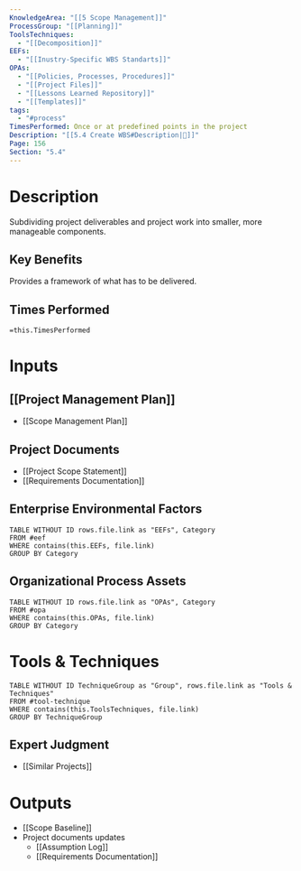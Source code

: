 ```yaml
---
KnowledgeArea: "[[5 Scope Management]]"
ProcessGroup: "[[Planning]]"
ToolsTechniques:
  - "[[Decomposition]]"
EEFs:
  - "[[Inustry-Specific WBS Standarts]]"
OPAs:
  - "[[Policies, Processes, Procedures]]"
  - "[[Project Files]]"
  - "[[Lessons Learned Repository]]"
  - "[[Templates]]"
tags:
  - "#process"
TimesPerformed: Once or at predefined points in the project
Description: "[[5.4 Create WBS#Description|📝]]"
Page: 156
Section: "5.4"
---
```

# Description
Subdividing project deliverables and project work into smaller, more manageable components.
## Key Benefits
Provides a framework of what has to be delivered.
## Times Performed
`=this.TimesPerformed`
# Inputs
## [[Project Management Plan]]
- [[Scope Management Plan]]
## Project Documents
- [[Project Scope Statement]]
- [[Requirements Documentation]]
## Enterprise Environmental Factors
```dataview
TABLE WITHOUT ID rows.file.link as "EEFs", Category
FROM #eef
WHERE contains(this.EEFs, file.link)
GROUP BY Category
```
## Organizational Process Assets
```dataview
TABLE WITHOUT ID rows.file.link as "OPAs", Category
FROM #opa
WHERE contains(this.OPAs, file.link)
GROUP BY Category
```
# Tools & Techniques
```dataview
TABLE WITHOUT ID TechniqueGroup as "Group", rows.file.link as "Tools & Techniques"
FROM #tool-technique
WHERE contains(this.ToolsTechniques, file.link)
GROUP BY TechniqueGroup
```
## Expert Judgment
- [[Similar Projects]]
# Outputs
- [[Scope Baseline]]
- Project documents updates
	- [[Assumption Log]]
	- [[Requirements Documentation]]
